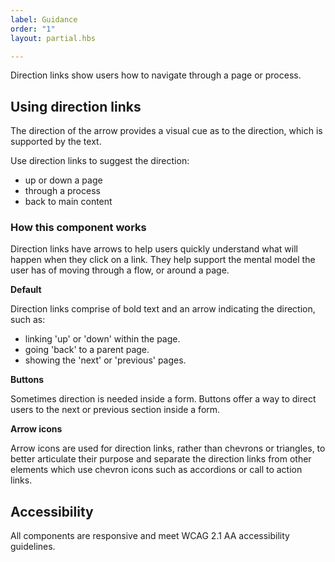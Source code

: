 ```yaml
---
label: Guidance
order: "1"
layout: partial.hbs

---
```

Direction links show users how to navigate through a page or process.

## Using direction links

The direction of the arrow provides a visual cue as to the direction, which is supported by the text.

Use direction links to suggest the direction:

* up or down a page
* through a process
* back to main content

### How this component works

Direction links have arrows to help users quickly understand what will happen when they click on a link. They help support the mental model the user has of moving through a flow, or around a page.

**Default**

Direction links comprise of bold text and an arrow indicating the direction, such as:

* linking 'up' or 'down' within the page.
* going 'back' to a parent page.
* showing the 'next' or 'previous' pages.

**Buttons**

Sometimes direction is needed inside a form. Buttons offer a way to direct users to the next or previous section inside a form.

**Arrow icons**

Arrow icons are used for direction links, rather than chevrons or triangles, to better articulate their purpose and separate the direction links from other elements which use chevron icons such as accordions or call to action links.

## Accessibility

All components are responsive and meet WCAG 2.1 AA accessibility guidelines.